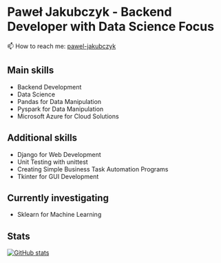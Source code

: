 # Paweł Jakubczyk - Backend Developer with Data Science Focus

📫 How to reach me: [pawel-jakubczyk](https://www.linkedin.com/in/pawe%C5%82-jakubczyk-3b9175224/)

## Main skills 
* Backend Development
* Data Science
* Pandas for Data Manipulation
* Pyspark for Data Manipulation
* Microsoft Azure for Cloud Solutions

## Additional skills
* Django for Web Development
* Unit Testing with unittest
* Creating Simple Business Task Automation Programs
* Tkinter for GUI Development

## Currently investigating 
* Sklearn for Machine Learning

## Stats

[![GitHub stats](https://github-readme-stats.vercel.app/api?username=PawelJakubczyk)](https://github.com/PawelJakubczyk/github-readme-stats)
